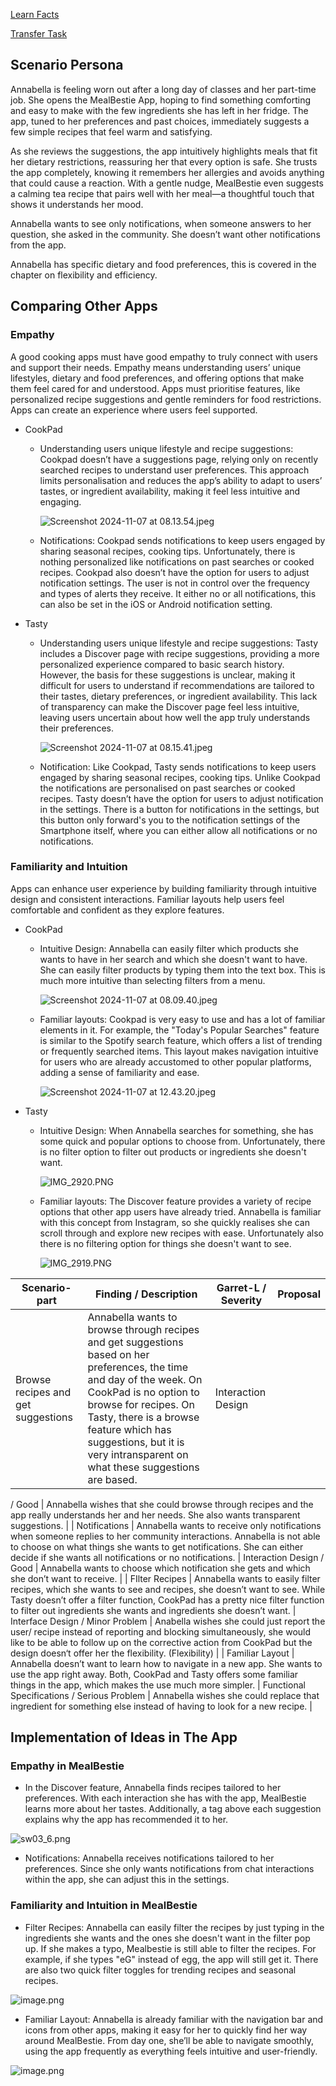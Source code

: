 

[Learn Facts](Learn%20Facts%20SW03.md)

[Transfer Task](Transfer%20Task%20SW03.md)

## Scenario Persona

Annabella is feeling worn out after a long day of classes and her part-time job. She opens the MealBestie App, hoping to find something comforting and easy to make with the few ingredients she has left in her fridge. The app, tuned to her preferences and past choices, immediately suggests a few simple recipes that feel warm and satisfying.

As she reviews the suggestions, the app intuitively highlights meals that fit her dietary restrictions, reassuring her that every option is safe. She trusts the app completely, knowing it remembers her allergies and avoids anything that could cause a reaction. With a gentle nudge, MealBestie even suggests a calming tea recipe that pairs well with her meal—a thoughtful touch that shows it understands her mood.

Annabella wants to see only notifications, when someone answers to her question, she asked in the community. She doesn’t want other notifications from the app.

Annabella has specific dietary and food preferences, this is covered in the chapter on flexibility and efficiency.

## Comparing Other Apps

### Empathy

A good cooking apps must have good empathy to truly connect with users and support their needs. Empathy means understanding users’ unique lifestyles, dietary and food preferences, and offering options that make them feel cared for and understood. Apps must prioritise  features, like personalized recipe suggestions and gentle reminders for food restrictions. Apps can create an experience where users feel supported.

- CookPad
    - Understanding users unique lifestyle and recipe suggestions: Cookpad doesn’t have a suggestions page, relying only on recently searched recipes to understand user preferences. This approach limits personalisation and reduces the app’s ability to adapt to users’ tastes, or ingredient availability, making it feel less intuitive and engaging.
        
        ![Screenshot 2024-11-07 at 08.13.54.jpeg](sw03_3.jpeg)
        
    - Notifications: Cookpad sends notifications to keep users engaged by sharing seasonal recipes, cooking tips. Unfortunately, there is nothing personalized like notifications on past searches or cooked recipes. Cookpad also doesn’t have the option for users to adjust notification settings. The user is not in control over the frequency and types of alerts they receive. It either no or all notifications, this can also be set in the iOS or Android notification setting.
- Tasty
    - Understanding users unique lifestyle and recipe suggestions: Tasty includes a Discover page with recipe suggestions, providing a more personalized experience compared to basic search history. However, the basis for these suggestions is unclear, making it difficult for users to understand if recommendations are tailored to their tastes, dietary preferences, or ingredient availability. This lack of transparency can make the Discover page feel less intuitive, leaving users uncertain about how well the app truly understands their preferences.
        
        ![Screenshot 2024-11-07 at 08.15.41.jpeg](sw03_4.jpeg)
        
    - Notification: Like Cookpad, Tasty sends notifications to keep users engaged by sharing seasonal recipes, cooking tips. Unlike Cookpad the notifications are personalised on past searches or cooked recipes. Tasty doesn’t have the option for users to adjust notification in the settings. There is a button for notifications in the settings, but this button only forward's you to the notification settings of the Smartphone itself, where you can either allow all notifications or no notifications.

### Familiarity and Intuition

Apps can enhance user experience by building familiarity through intuitive design and consistent interactions. Familiar layouts help users feel comfortable and confident as they explore features. 

- CookPad
    - Intuitive Design: Annabella can easily filter which products she wants to have in her search and which she doesn't want to have. She can easily filter products by typing them into the text box. This is much more intuitive than selecting filters from a menu.
        
        ![Screenshot 2024-11-07 at 08.09.40.jpeg](sw03_2.jpeg)
        
    - Familiar layouts: Cookpad is very easy to use and has a lot of familiar elements in it. For example, the "Today's Popular Searches" feature is similar to the Spotify search feature, which offers a list of trending or frequently searched items. This layout makes navigation intuitive for users who are already accustomed to other popular platforms, adding a sense of familiarity and ease.
        
        ![Screenshot 2024-11-07 at 12.43.20.jpeg](sw03_5.jpeg)
        
- Tasty
    - Intuitive Design: When Annabella searches for something, she has some quick and popular options to choose from. Unfortunately, there is no filter option to filter out products or ingredients she doesn't want.
        
        ![IMG_2920.PNG](sw04_21.png)
        
    - Familiar layouts: The Discover feature provides a variety of recipe options that other app users have already tried. Annabella is familiar with this concept from Instagram, so she quickly realises she can scroll through and explore new recipes with ease. Unfortunately also there is no filtering option for things she doesn't want to see.
        
        ![IMG_2919.PNG](sw03_7.png)
        

| Scenario-part | Finding / Description | Garret-L / Severity | Proposal  |
| --- | --- | --- | --- |
| Browse recipes and get suggestions | Annabella wants to browse through recipes and get suggestions based on her preferences, the time and day of the week. On CookPad is no option to browse for recipes. On Tasty, there is a browse feature which has suggestions, but it is very intransparent  on what these suggestions are based. | Interaction Design 
/
Good  | Annabella wishes that she could browse through recipes and the app really understands her and her needs. She also wants transparent suggestions. |
| Notifications | Annabella wants to receive only notifications when someone replies to her community interactions. Annabella is not able to choose on what things she wants to get notifications. She can either decide if she wants all notifications or no notifications. | Interaction Design 
/
Good
 | Annabella wants to choose which notification she gets and which she don’t want to receive. |
| FIlter Recipes | Annabella wants to easily filter recipes, which she wants to see and recipes, she doesn’t want to see. While Tasty doesn’t offer a filter function, CookPad has a pretty nice filter function to filter out ingredients she wants and ingredients she doesn’t want. | Interface Design
/
Minor Problem
 | Anabella wishes she could just report the user/ recipe instead of reporting and blocking simultaneously, she would like to be able to follow up on the corrective action from CookPad but the design doesn‘t offer her the flexibility. (Flexibility) |
| Familiar Layout | Annabella doesn’t want to learn how to navigate in a new app. She wants to use the app right away. Both, CookPad and Tasty offers some familiar things in the app, which makes the use much more simpler. | Functional Specifications
/
Serious Problem | Annabella wishes she could replace that ingredient for something else instead of having to look for a new recipe. |

## Implementation of Ideas in The App

### Empathy in MealBestie

- In the Discover feature, Annabella finds recipes tailored to her preferences. With each interaction she has with the app, MealBestie learns more about her tastes. Additionally, a tag above each suggestion explains why the app has recommended it to her.

![sw03_6.png](sw03_6.png)

- Notifications: Annabella receives notifications tailored to her preferences. Since she only wants notifications from chat interactions within the app, she can adjust this in the settings.

### Familiarity and Intuition in MealBestie

- Filter Recipes: Annabella can easily filter the recipes by just typing in the ingredients she wants and the ones she doesn't want in the filter pop up. If she makes a typo, Mealbestie is still able to filter the recipes. For example, if she types "eG" instead of egg, the app will still get it. There are also two quick filter toggles for trending recipes and seasonal recipes.

![image.png](sw03_1.png)

- Familiar Layout: Annabella is already familiar with the navigation bar and icons from other apps, making it easy for her to quickly find her way around MealBestie. From day one, she’ll be able to navigate smoothly, using the app frequently as everything feels intuitive and user-friendly.

![image.png](oe_4.png)